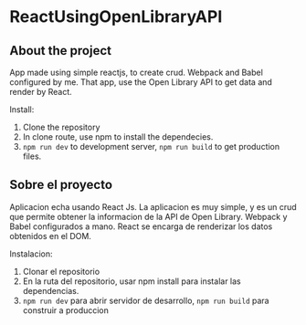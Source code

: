 ﻿# ReactUsingOpenLibraryAPI

## About the project

App made using simple reactjs, to create crud. Webpack and Babel configured by me.
That app, use the Open Library API to get data and render by React.

Install:
1) Clone the repository
2) In clone route, use npm to install the dependecies.
3) ``npm run dev`` to development server, ``npm run build`` to get production files.

## Sobre el proyecto

Aplicacion echa usando React Js. La aplicacion es muy simple, y es un crud que permite obtener la informacion de la API de Open Library.
Webpack y Babel configurados a mano.
React se encarga de renderizar los datos obtenidos en el DOM.

Instalacion:
1) Clonar el repositorio
2) En la ruta del repositorio, usar npm install para instalar las dependencias.
3) ``npm run dev`` para abrir servidor de desarrollo, ``npm run build`` para construir a produccion
